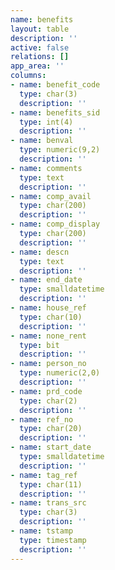 ```yaml
---
name: benefits
layout: table
description: ''
active: false
relations: []
app_area: ''
columns:
- name: benefit_code
  type: char(3)
  description: ''
- name: benefits_sid
  type: int(4)
  description: ''
- name: benval
  type: numeric(9,2)
  description: ''
- name: comments
  type: text
  description: ''
- name: comp_avail
  type: char(200)
  description: ''
- name: comp_display
  type: char(200)
  description: ''
- name: descn
  type: text
  description: ''
- name: end_date
  type: smalldatetime
  description: ''
- name: house_ref
  type: char(10)
  description: ''
- name: none_rent
  type: bit
  description: ''
- name: person_no
  type: numeric(2,0)
  description: ''
- name: prd_code
  type: char(2)
  description: ''
- name: ref_no
  type: char(20)
  description: ''
- name: start_date
  type: smalldatetime
  description: ''
- name: tag_ref
  type: char(11)
  description: ''
- name: trans_src
  type: char(3)
  description: ''
- name: tstamp
  type: timestamp
  description: ''
---
```


